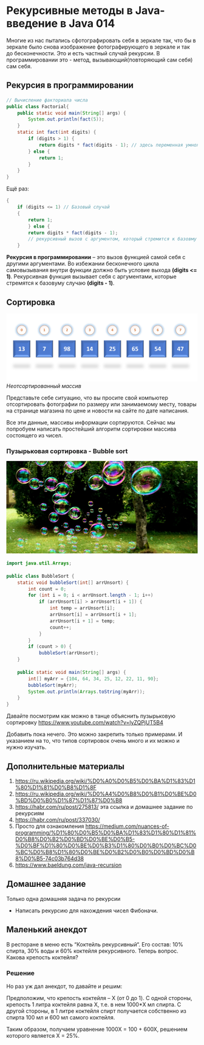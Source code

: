 # Рекурсивные методы в Java- введение в Java 014

Многие из нас пытались сфотографировать себя в зеркале так, что бы в зеркале было снова изображение фотографирующего в зеркале и так до бесконечности. Это и есть частный случай рекурсии. В программировании это - метод, вызывающий(повторяющий сам себя) сам себя.

## Рекурсия в программировании

```Java
// Вычисление факториала числа
public class Factorial{
	public static void main(String[] args) {
		System.out.println(fact(5));
	}
	static int fact(int digits) {
		if (digits > 1) {
			return digits * fact(digits - 1); // здесь переменная умножается на метод
		} else {
			return 1;
		}
	}
}
```

Ещё раз:

```Java
{
	if (digits <= 1) // Базовый случай
	{
		return 1;
		} else {
		return digits * fact(digits - 1);
		// рекурсивный вызов с аргументом, который стремится к базовму случаю.
	}
```

**Рекурсия в программировании** – это вызов функцией самой себя с другими аргументами. Во избежании бесконечного цикла самовызывания внутри функции должно быть условие выхода **(digits <= 1)**. Рекурсивная функция вызывает себя с аргументами, которые стремятся к базовуму случаю **(digits - 1)**.

## Сортировка

![массив требующий сортировки](res/bubble-sort-025.png)
*Неотсортированный массив*

Представьте себе ситуацию, что вы просите свой компьютер отсортировать фотографии по размеру или занимаемому месту, товары на странице магазина по цене и новости на сайте по дате написания.

Все эти данные, массивы информации сортируются. Сейчас мы попробуем написать простейший алгоритм сортировки массива состоящего из чисел.

### Пузырьковая сортировка - Bubble sort

![Пузырьковая сортировка или Bubble sort](res/soap-bubbles-025.jpg "Пузырьковая сортировка или Bubble sort")

```Java
import java.util.Arrays;

public class BubbleSort {
	static void bubbleSort(int[] arrUnsort) {
		int count = 0;
		for (int i = 0; i < arrUnsort.length - 1; i++)
			if (arrUnsort[i] > arrUnsort[i + 1]) {
				int temp = arrUnsort[i];
				arrUnsort[i] = arrUnsort[i + 1];
				arrUnsort[i + 1] = temp;
				count++;
			}
		}
		if (count > 0) {
			bubbleSort(arrUnsort);
	}

	public static void main(String[] args) {
		int[] myArr = {104, 64, 34, 25, 12, 22, 11, 90};
		bubbleSort(myArr);
		System.out.println(Arrays.toString(myArr));
	}
}
```

Давайте посмотрим как можно в танце объяснить пузырьковую сортировку
https://www.youtube.com/watch?v=lyZQPjUT5B4

Добавить пока нечего. Это можно закрепить только примерами. И указанием на то, что типов сортировок очень много и их можно и нужно изучать.

## Дополнительные материалы

1. https://ru.wikipedia.org/wiki/%D0%A0%D0%B5%D0%BA%D1%83%D1%80%D1%81%D0%B8%D1%8F
2. https://ru.wikipedia.org/wiki/%D0%A4%D0%B8%D0%B1%D0%BE%D0%BD%D0%B0%D1%87%D1%87%D0%B8
2. https://habr.com/ru/post/275813/ эта ссылка и домашнее задание по рекурсиям
3. https://habr.com/ru/post/337030/
4. Просто для ознакомления https://medium.com/nuances-of-programming/%D1%80%D0%B5%D0%BA%D1%83%D1%80%D1%81%D0%B8%D0%B2%D0%BD%D0%BE%D0%B5-%D0%BF%D1%80%D0%BE%D0%B3%D1%80%D0%B0%D0%BC%D0%BC%D0%B8%D1%80%D0%BE%D0%B2%D0%B0%D0%BD%D0%B8%D0%B5-74c03b764d38
5. https://www.baeldung.com/java-recursion

## Домашнее задание

Только одна домашняя задача по рекурсии

+ Написать рекурсию для нахождения чисел Фибоначи.

## Маленький анекдот

В ресторане в меню есть “Коктейль рекурсивный“. Его состав: 10% спирта, 30% воды и 60% коктейля рекурсивного. Теперь вопрос. Какова крепость коктейля?

### Решение

Но раз уж дал анекдот, то давайте и решим:

Предположим, что крепость коктейля – X (от 0 до 1). С одной стороны, крепость 1 литра коктейля равна X, т.е. в нем 1000*X мл спирта. С другой стороны, в 1 литре коктейля спирт получается собственно из спирта 100 мл и 600 мл самого коктейля.

Таким образом, получаем уравнение 1000X = 100 + 600X, решением которого является X = 25%.
